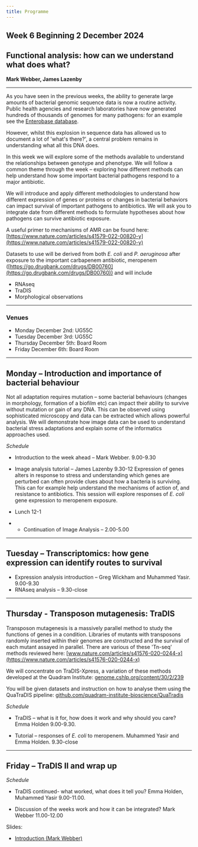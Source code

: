 ```yaml
---
title: Programme
---
```


## Week 6 Beginning 2 December 2024 ## 

## Functional analysis: how can we understand what does what?

**Mark Webber, James Lazenby**

***

As you have seen in the previous weeks, the ability to generate large amounts of bacterial genomic sequence data is now a routine activity. 
Public health agencies and research laboratories have now generated hundreds of thousands of genomes for many pathogens: for an example see the [Enterobase database](https://enterobase.warwick.ac.uk/).

However, whilst this explosion in sequence data has allowed us to document a lot of 'what's there?',
a central problem remains in understanding what all this DNA does.

In this week we will explore some of the methods available to understand the relationships between genotype and phenotype. We will follow a common theme through the week – exploring how different methods can help understand how some important bacterial pathogens respond to a major antibiotic.

We will introduce and apply different methodologies to understand how different expression of genes or proteins or changes in bacterial behaviors can impact survival of important pathogens to antibiotics. We will ask you to integrate date from different methods to formulate hypotheses about how pathogens can survive antibiotic exposure.

A useful primer to mechanisms of AMR can be found here: [https://www.nature.com/articles/s41579-022-00820-y](https://www.nature.com/articles/s41579-022-00820-y)

Datasets to use will be derived from both _E. coli_ and _P. aeruginosa_ after exposure to the important carbapenem antibiotic, meropenem ([https://go.drugbank.com/drugs/DB00760](https://go.drugbank.com/drugs/DB00760)) and will include

- RNAseq
- TraDIS
- Morphological observations

***

### Venues

* Monday December 2nd: UG55C
* Tuesday December 3rd: UG55C
* Thursday December 5th: Board Room 
* Friday December 6th: Board Room 

***

## Monday – Introduction and importance of bacterial behaviour

Not all adaptation requires mutation – some bacterial behaviours (changes in morphology, formation of a biofilm etc) can impact their ability to survive without mutation or gain of any DNA. This can be observed using sophisticated microscopy and data can be extracted which allows powerful analysis. We will demonstrate how image data can be used to understand bacterial stress adaptations and explain some of the informatics approaches used.

_Schedule_

- Introduction to the week ahead – Mark Webber. 9.00-9.30

- Image analysis tutorial – James Lazenby 9.30-12
Expression of genes alters in response to stress and understanding which genes are perturbed can often provide clues about how a bacteria is surviving. This can for example help understand the mechanisms of action of, and resistance to antibiotics. This session will explore responses of _E. coli_ gene expression to meropenem exposure.


- Lunch 12-1
- - Continuation of Image Analysis – 2.00-5.00

***

## Tuesday – Transcriptomics: how gene expression can identify routes to survival
- Expression analysis introduction – Greg Wickham and Muhammed Yasir. 9.00-9.30
- RNAseq analysis – 9.30-close

***


## Thursday - Transposon mutagenesis: TraDIS

Transposon mutagenesis is a massively parallel method to study the functions of genes in a condition. Libraries of mutants with transposons randomly inserted within their genomes are constructed and the survival of each mutant assayed in parallel. There are various of these 'Tn-seq' methods reviewed here: [www.nature.com/articles/s41576-020-0244-x](https://www.nature.com/articles/s41576-020-0244-x)

We will concentrate on TraDIS-Xpress, a variation of these methods developed at the Quadram Institute: [genome.cshlp.org/content/30/2/239](https://genome.cshlp.org/content/30/2/239)

You will be given datasets and instruction on how to analyse them using the QuaTraDIS pipeline: [github.com/quadram-institute-bioscience/QuaTradis](https://github.com/quadram-institute-bioscience/QuaTradis)

_Schedule_


- TraDIS – what is it for, how does it work and why should you care? Emma Holden 9.00-9.30.

- Tutorial – responses of _E. coli_ to meropenem. Muhammed Yasir and Emma Holden. 9.30-close

***

## Friday – TraDIS II and wrap up

_Schedule_

- TraDIS continued- what worked, what does it tell you? Emma Holden, Muhammed Yasir 9.00-11.00.

- Discussion of the weeks work and how it can be integrated? Mark Webber 11.00-12.00


Slides:

* [Introduction (Mark Webber)](https://github.com/mmbdtp/mmbdtp.github.io/releases/download/2022-alpha/webber_week6_intro.pptx)
 

